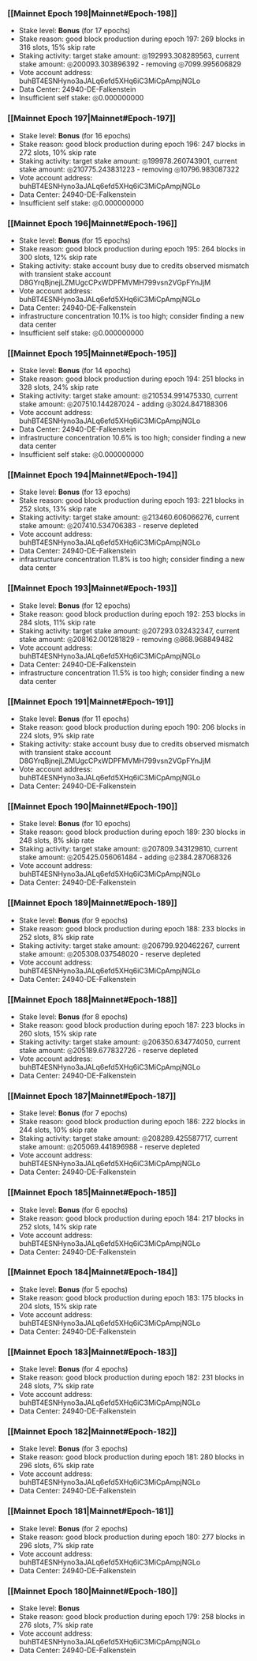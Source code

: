 ### [[Mainnet Epoch 198|Mainnet#Epoch-198]]
* Stake level: **Bonus** (for 17 epochs)
* Stake reason: good block production during epoch 197: 269 blocks in 316 slots, 15% skip rate
* Staking activity: target stake amount: ◎192993.308289563, current stake amount: ◎200093.303896392 - removing ◎7099.995606829
* Vote account address: buhBT4ESNHyno3aJALq6efd5XHq6iC3MiCpAmpjNGLo
* Data Center: 24940-DE-Falkenstein
* Insufficient self stake: ◎0.000000000
### [[Mainnet Epoch 197|Mainnet#Epoch-197]]
* Stake level: **Bonus** (for 16 epochs)
* Stake reason: good block production during epoch 196: 247 blocks in 272 slots, 10% skip rate
* Staking activity: target stake amount: ◎199978.260743901, current stake amount: ◎210775.243831223 - removing ◎10796.983087322
* Vote account address: buhBT4ESNHyno3aJALq6efd5XHq6iC3MiCpAmpjNGLo
* Data Center: 24940-DE-Falkenstein
* Insufficient self stake: ◎0.000000000
### [[Mainnet Epoch 196|Mainnet#Epoch-196]]
* Stake level: **Bonus** (for 15 epochs)
* Stake reason: good block production during epoch 195: 264 blocks in 300 slots, 12% skip rate
* Staking activity: stake account busy due to credits observed mismatch with transient stake account D8GYrqBjnejLZMUgcCPxWDPFMVMH799vsn2VGpFYnJjM
* Vote account address: buhBT4ESNHyno3aJALq6efd5XHq6iC3MiCpAmpjNGLo
* Data Center: 24940-DE-Falkenstein
* infrastructure concentration 10.1% is too high; consider finding a new data center
* Insufficient self stake: ◎0.000000000
### [[Mainnet Epoch 195|Mainnet#Epoch-195]]
* Stake level: **Bonus** (for 14 epochs)
* Stake reason: good block production during epoch 194: 251 blocks in 328 slots, 24% skip rate
* Staking activity: target stake amount: ◎210534.991475330, current stake amount: ◎207510.144287024 - adding ◎3024.847188306
* Vote account address: buhBT4ESNHyno3aJALq6efd5XHq6iC3MiCpAmpjNGLo
* Data Center: 24940-DE-Falkenstein
* infrastructure concentration 10.6% is too high; consider finding a new data center
* Insufficient self stake: ◎0.000000000
### [[Mainnet Epoch 194|Mainnet#Epoch-194]]
* Stake level: **Bonus** (for 13 epochs)
* Stake reason: good block production during epoch 193: 221 blocks in 252 slots, 13% skip rate
* Staking activity: target stake amount: ◎213460.606066276, current stake amount: ◎207410.534706383 - reserve depleted
* Vote account address: buhBT4ESNHyno3aJALq6efd5XHq6iC3MiCpAmpjNGLo
* Data Center: 24940-DE-Falkenstein
* infrastructure concentration 11.8% is too high; consider finding a new data center
### [[Mainnet Epoch 193|Mainnet#Epoch-193]]
* Stake level: **Bonus** (for 12 epochs)
* Stake reason: good block production during epoch 192: 253 blocks in 284 slots, 11% skip rate
* Staking activity: target stake amount: ◎207293.032432347, current stake amount: ◎208162.001281829 - removing ◎868.968849482
* Vote account address: buhBT4ESNHyno3aJALq6efd5XHq6iC3MiCpAmpjNGLo
* Data Center: 24940-DE-Falkenstein
* infrastructure concentration 11.5% is too high; consider finding a new data center
### [[Mainnet Epoch 191|Mainnet#Epoch-191]]
* Stake level: **Bonus** (for 11 epochs)
* Stake reason: good block production during epoch 190: 206 blocks in 224 slots, 9% skip rate
* Staking activity: stake account busy due to credits observed mismatch with transient stake account D8GYrqBjnejLZMUgcCPxWDPFMVMH799vsn2VGpFYnJjM
* Vote account address: buhBT4ESNHyno3aJALq6efd5XHq6iC3MiCpAmpjNGLo
* Data Center: 24940-DE-Falkenstein
### [[Mainnet Epoch 190|Mainnet#Epoch-190]]
* Stake level: **Bonus** (for 10 epochs)
* Stake reason: good block production during epoch 189: 230 blocks in 248 slots, 8% skip rate
* Staking activity: target stake amount: ◎207809.343129810, current stake amount: ◎205425.056061484 - adding ◎2384.287068326
* Vote account address: buhBT4ESNHyno3aJALq6efd5XHq6iC3MiCpAmpjNGLo
* Data Center: 24940-DE-Falkenstein
### [[Mainnet Epoch 189|Mainnet#Epoch-189]]
* Stake level: **Bonus** (for 9 epochs)
* Stake reason: good block production during epoch 188: 233 blocks in 252 slots, 8% skip rate
* Staking activity: target stake amount: ◎206799.920462267, current stake amount: ◎205308.037548020 - reserve depleted
* Vote account address: buhBT4ESNHyno3aJALq6efd5XHq6iC3MiCpAmpjNGLo
* Data Center: 24940-DE-Falkenstein
### [[Mainnet Epoch 188|Mainnet#Epoch-188]]
* Stake level: **Bonus** (for 8 epochs)
* Stake reason: good block production during epoch 187: 223 blocks in 260 slots, 15% skip rate
* Staking activity: target stake amount: ◎206350.634774050, current stake amount: ◎205189.677832726 - reserve depleted
* Vote account address: buhBT4ESNHyno3aJALq6efd5XHq6iC3MiCpAmpjNGLo
* Data Center: 24940-DE-Falkenstein
### [[Mainnet Epoch 187|Mainnet#Epoch-187]]
* Stake level: **Bonus** (for 7 epochs)
* Stake reason: good block production during epoch 186: 222 blocks in 244 slots, 10% skip rate
* Staking activity: target stake amount: ◎208289.425587717, current stake amount: ◎205069.441896988 - reserve depleted
* Vote account address: buhBT4ESNHyno3aJALq6efd5XHq6iC3MiCpAmpjNGLo
* Data Center: 24940-DE-Falkenstein
### [[Mainnet Epoch 185|Mainnet#Epoch-185]]
* Stake level: **Bonus** (for 6 epochs)
* Stake reason: good block production during epoch 184: 217 blocks in 252 slots, 14% skip rate
* Vote account address: buhBT4ESNHyno3aJALq6efd5XHq6iC3MiCpAmpjNGLo
* Data Center: 24940-DE-Falkenstein
### [[Mainnet Epoch 184|Mainnet#Epoch-184]]
* Stake level: **Bonus** (for 5 epochs)
* Stake reason: good block production during epoch 183: 175 blocks in 204 slots, 15% skip rate
* Vote account address: buhBT4ESNHyno3aJALq6efd5XHq6iC3MiCpAmpjNGLo
* Data Center: 24940-DE-Falkenstein
### [[Mainnet Epoch 183|Mainnet#Epoch-183]]
* Stake level: **Bonus** (for 4 epochs)
* Stake reason: good block production during epoch 182: 231 blocks in 248 slots, 7% skip rate
* Vote account address: buhBT4ESNHyno3aJALq6efd5XHq6iC3MiCpAmpjNGLo
* Data Center: 24940-DE-Falkenstein
### [[Mainnet Epoch 182|Mainnet#Epoch-182]]
* Stake level: **Bonus** (for 3 epochs)
* Stake reason: good block production during epoch 181: 280 blocks in 296 slots, 6% skip rate
* Vote account address: buhBT4ESNHyno3aJALq6efd5XHq6iC3MiCpAmpjNGLo
* Data Center: 24940-DE-Falkenstein
### [[Mainnet Epoch 181|Mainnet#Epoch-181]]
* Stake level: **Bonus** (for 2 epochs)
* Stake reason: good block production during epoch 180: 277 blocks in 296 slots, 7% skip rate
* Vote account address: buhBT4ESNHyno3aJALq6efd5XHq6iC3MiCpAmpjNGLo
* Data Center: 24940-DE-Falkenstein
### [[Mainnet Epoch 180|Mainnet#Epoch-180]]
* Stake level: **Bonus**
* Stake reason: good block production during epoch 179: 258 blocks in 276 slots, 7% skip rate
* Vote account address: buhBT4ESNHyno3aJALq6efd5XHq6iC3MiCpAmpjNGLo
* Data Center: 24940-DE-Falkenstein